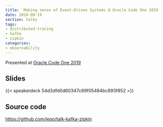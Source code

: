 ```yaml
---
title:  Making sense of Event-Driven Systems @ Oracle Code One 2019
date: 2019-09-19
section: talks
tags:
- distributed-tracing
- kafka
- zipkin
categories:
- observability
---
```


Presented at [Oracle Code One 2019](https://events.rainfocus.com/widget/oracle/oow19/catalogcodeone19?search=jorge&search.codeonetracks=15560568230440086BEm)

<!--more-->

## Slides

{{< speakerdeck 54d3dfd0d60347c69f05484bc893f852 >}}

## Source code

https://github.com/jeqo/talk-kafka-zipkin
